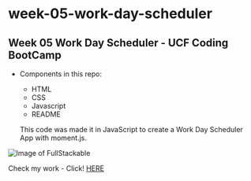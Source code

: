 # week-05-work-day-scheduler
## Week 05 Work Day Scheduler - UCF Coding BootCamp

- Components in this repo:
  - HTML
  - CSS
  - Javascript
  - README
  
  This code was made it in JavaScript to create a Work Day Scheduler App with moment.js.

![Image of FullStackable](https://i.postimg.cc/L84jYScd/calendar.png)

Check my work  - Click!
[HERE](https://fullstackable.github.io/week-05-work-day-scheduler/)
